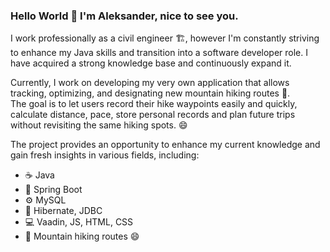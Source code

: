 ### Hello World 👋 I'm Aleksander, nice to see you.

<!--
**AleksanderLinczuk/AleksanderLinczuk** is a ✨ _special_ ✨ repository because its `README.md` (this file) appears on your GitHub profile.

Here are some ideas to get you started:

- 🔭 I’m currently working on ...
- 🌱 I’m currently learning ...
- 👯 I’m looking to collaborate on ...
- 🤔 I’m looking for help with ...
- 💬 Ask me about ...
- 📫 How to reach me: ...
- 😄 Pronouns: ...
- ⚡ Fun fact: ...
-->
I work professionally as a civil engineer :building_construction:, however I'm constantly striving to enhance my Java skills and transition into a software developer role. I have acquired a strong knowledge base and continuously expand it.

Currently, I work on developing my very own application that allows tracking, optimizing, and designating new mountain hiking routes :walking:. </br>The goal is to let users record their hike waypoints easily and quickly, calculate distance, pace, store personal records and plan future trips without revisiting the same hiking spots. :smile:

The project provides an opportunity to enhance my current knowledge and gain fresh insights in various fields, including:
- ☕ Java
- 🍃 Spring Boot
- ⚙️ MySQL
- 🔗 Hibernate, JDBC
- 💻 Vaadin, JS, HTML, CSS
- :walking: Mountain hiking routes :smile:
